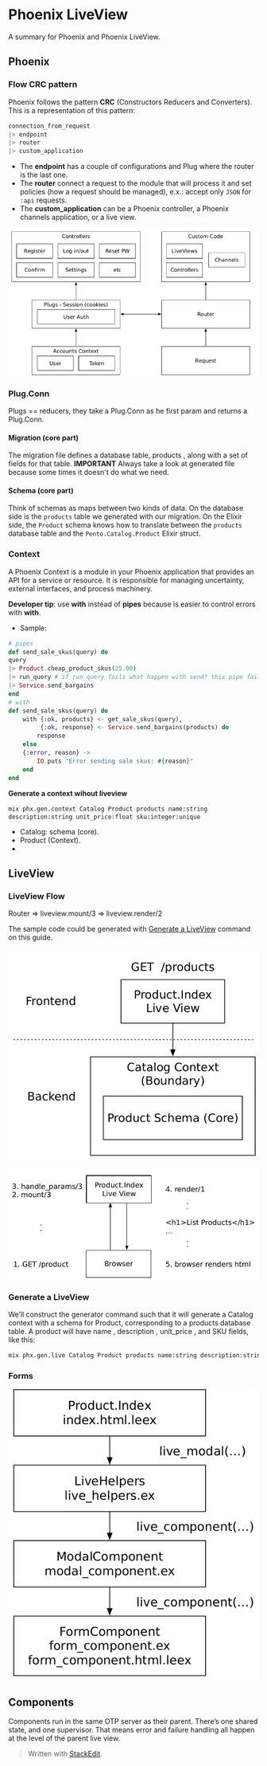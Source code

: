 # Phoenix LiveView

A summary for Phoenix and Phoenix LiveView.

## Phoenix

### Flow CRC pattern

Phoenix follows the pattern **CRC** (Constructors Reducers and Converters). This is a representation of this pattern:

```elixir
connection_from_request
|> endpoint
|> router
|> custom_application
```
* The **endpoint** has a couple of configurations and Plug where the router is the last one.
* The **router** connect a request to the module that will process it and set policies (how a request should be managed), e.x.: accept only `JSON` for `:api` requests.
* The **custom_application** can be a Phoenix controller, a Phoenix channels application, or a live view.

![phoenix_schema.png](images/phoenix_schema.png)

### Plug.Conn

Plugs == reducers, they take a Plug.Conn as he first param and returns a Plug.Conn.

#### Migration (core part)

The migration file defines a database table, products , along with a set of fields for that table.
**IMPORTANT** Always take a look at generated file because some times it doesn't do what we need.

#### Schema (core part)

Think of schemas as maps between two kinds of data.
On the database side is the `products` table we generated with our migration.
On the Elixir side, the `Product` schema knows how to translate between
the `products` database table and the `Pento.Catalog.Product` Elixir struct.

### Context

A Phoenix Context is a module in your Phoenix application that provides an API for a service or resource.
It is responsible for managing uncertainty, external interfaces, and process machinery.

**Developer tip**: use **with** instead of **pipes** because is easier to control errors with **with**.

* Sample:
```elixir
# pipes
def send_sale_skus(query) do
query
|> Product.cheap_product_skus(25.00)
|> run_query # if run_query fails what happen with send? this pipe fails
|> Service.send_bargains
end
# with
def send_sale_skus(query) do
	with {:ok, products} <- get_sale_skus(query),
		 {:ok, response} <- Service.send_bargains(products) do
	    response
	else
	{:error, reason} ->
		IO.puts "Error sending sale skus: #{reason}"
	end
end
```

**Generate a context wihout liveview**

```shell
mix phx.gen.context Catalog Product products name:string description:string unit_price:float sku:integer:unique
```

* Catalog: schema (core).
* Product (Context).
* 

## LiveView

### LiveView Flow

Router => liveview.mount/3 => liveview.render/2

The sample code could be generated with [Generate a LiveView](#generate-a-liveview)
command on this guide.

![sample_ecommerce_products_list_flow.png](images/sample_ecommerce_products_list_flow.png)

![sample_how_is_rendered_ecommerce_products_list_flow.png](images/sample_how_is_rendered_ecommerce_products_list_flow.png)

### Generate a LiveView

We’ll construct the generator command such that it will generate a Catalog context with a schema for Product, corresponding to a products database table. A product will have name , description , unit_price , and SKU fields, like this:

```bash
mix phx.gen.live Catalog Product products name:string description:string unit_price:float sku:integer:unique
```

### Forms

![sample_create_a_product_flow.png](images/sample_create_a_product_flow.png)

## Components

Components run in the same OTP server as their parent. There’s one shared state,
and one supervisor. That means error and failure handling all happen at the level of
the parent live view.

> Written with [StackEdit](https://stackedit.io/).
<!--stackedit_data:
eyJoaXN0b3J5IjpbMjE2NTcwMTAzLDE5NTA0NDMxNjAsNzgwND
M3NTM0LC05ODg1ODE0ODQsLTE4ODE4NzcwMTgsLTE0NDUyNTAx
NzYsLTM4ODU1ODYyNiwxNTE4ODQzMTgsLTE2NjE2MjgxNTcsLT
Q3ODAxOTU4Ml19
-->